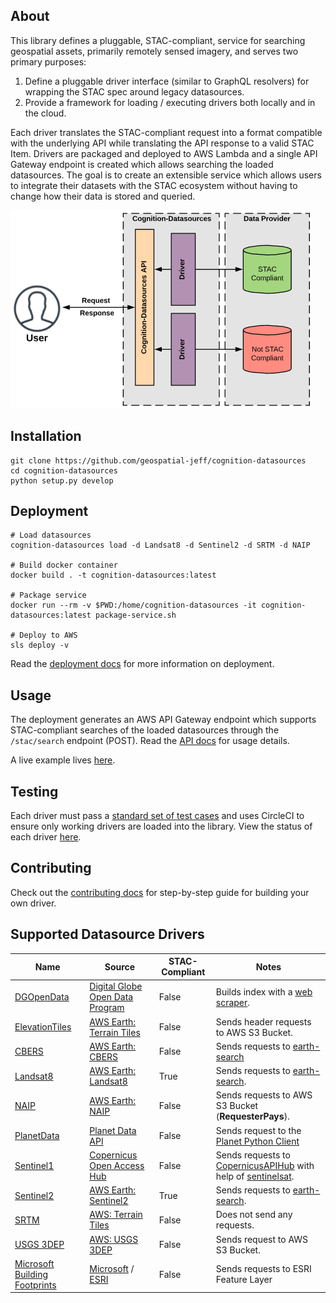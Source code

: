 ## About

This library defines a pluggable, STAC-compliant, service for searching geospatial assets, primarily remotely sensed imagery, and serves two primary purposes:

1. Define a pluggable driver interface (similar to GraphQL resolvers) for wrapping the STAC spec around legacy datasources.
2. Provide a framework for loading / executing drivers both locally and in the cloud.

Each driver translates the STAC-compliant request into a format compatible with the underlying API while translating the API response to a valid STAC Item.  Drivers are packaged and deployed to AWS Lambda and a single API Gateway endpoint is created which allows searching the loaded datasources.  The goal is to create an extensible service which allows users to integrate their datasets with the STAC ecosystem without having to change how their data is stored and queried.

![title](docs/images/service-diagram.png?style=centerme)

## Installation
```
git clone https://github.com/geospatial-jeff/cognition-datasources
cd cognition-datasources
python setup.py develop
```

## Deployment
```
# Load datasources
cognition-datasources load -d Landsat8 -d Sentinel2 -d SRTM -d NAIP

# Build docker container
docker build . -t cognition-datasources:latest

# Package service
docker run --rm -v $PWD:/home/cognition-datasources -it cognition-datasources:latest package-service.sh

# Deploy to AWS
sls deploy -v
```
Read the [deployment docs](./docs/deployment.md) for more information on deployment.

## Usage
The deployment generates an AWS API Gateway endpoint which supports STAC-compliant searches of the loaded datasources through the `/stac/search` endpoint (POST).  Read the [API docs](./docs/README.md) for usage details.

A live example lives [here](https://github.com/geospatial-jeff/cognition-datasources-api).

## Testing
Each driver must pass a [standard set of test cases](./datasources/tests.py) and uses CircleCI to ensure only working drivers are loaded into the library.  View the status of each driver [here](./docs/datasource-status.md).

## Contributing
Check out the [contributing docs](./docs/contributing.md) for step-by-step guide for building your own driver.

## Supported Datasource Drivers
| Name | Source | STAC-Compliant | Notes |
|----------------|--------------------------------------------------------------------------|----------------|--------------------------------------------------------------------------------------------------------------------------------------------------------------------------------------------|
| [DGOpenData](https://github.com/geospatial-jeff/cognition-datasources-dgopendata) | [Digital Globe Open Data Program](https://www.digitalglobe.com/ecosystem/open-data) | False | Builds index with a [web scraper](https://github.com/geospatial-jeff/dg-open-data-scraper). |
| [ElevationTiles](https://github.com/geospatial-jeff/cognition-datasources-elevationtiles) | [AWS Earth: Terrain Tiles](https://registry.opendata.aws/terrain-tiles/) | False | Sends header requests to AWS S3 Bucket. |
| [CBERS](https://github.com/geospatial-jeff/cognition-datasources-cbers) | [AWS Earth: CBERS](https://registry.opendata.aws/cbers/) | False | Sends requests to [earth-search](https://www.element84.com/earth-search/) |
| [Landsat8](https://github.com/geospatial-jeff/cognition-datasources-landsat8) | [AWS Earth: Landsat8](https://registry.opendata.aws/landsat-8/) | True | Sends requests to [earth-search](https://www.element84.com/earth-search/). |
| [NAIP](https://github.com/geospatial-jeff/cognition-datasources-naip) | [AWS Earth: NAIP](https://registry.opendata.aws/naip/) | False | Sends requests to AWS S3 Bucket (**RequesterPays**). |
| [PlanetData](https://github.com/geospatial-jeff/cognition-datasources-planet) | [Planet Data API](https://developers.planet.com/docs/api/) | False | Sends request to the [Planet Python Client](https://github.com/planetlabs/planet-client-python) |
| [Sentinel1](https://github.com/geospatial-jeff/cognition-datasources-sentinel1) | [Copernicus Open Access Hub](https://scihub.copernicus.eu/) | False | Sends requests to [CopernicusAPIHub](https://scihub.copernicus.eu/twiki/do/view/SciHubWebPortal/APIHubDescription) with help of [sentinelsat](https://github.com/sentinelsat/sentinelsat). |
| [Sentinel2](https://github.com/geospatial-jeff/cognition-datasources-sentinel2) | [AWS Earth: Sentinel2](https://registry.opendata.aws/sentinel-2/) | True | Sends requests to [earth-search](https://www.element84.com/earth-search/). |
| [SRTM](https://github.com/geospatial-jeff/cognition-datasources-srtm) | [AWS: Terrain Tiles](https://registry.opendata.aws/terrain-tiles/) | False | Does not send any requests. |
| [USGS 3DEP](https://github.com/geospatial-jeff/cognition-datasources-usgs3dep) | [AWS: USGS 3DEP](https://registry.opendata.aws/usgs-lidar/) | False | Sends request to AWS S3 Bucket. |
| [Microsoft Building Footprints](https://github.com/geospatial-jeff/cognition-datasources-mbf) | [Microsoft](https://github.com/Microsoft/USBuildingFootprints) / [ESRI](https://www.arcgis.com/home/item.html?id=f40326b0dea54330ae39584012807126) | False | Sends requests to ESRI Feature Layer |

